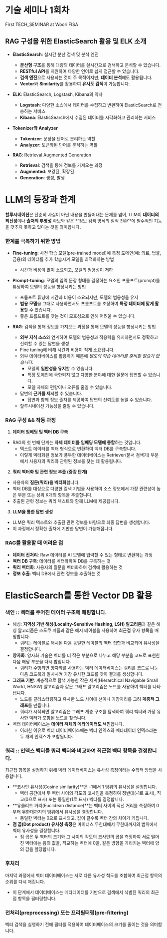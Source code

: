 # 기술 세미나 1회차

First TECH_SEMINAR at Woori FISA

## RAG 구성을 위한 ElasticSearch 활용 및 ELK 소개

- **ElasticSearch**: 실시간 분산 검색 및 분석 엔진

  - **분산형 구조**를 통해 대량의 데이터를 실시간으로 검색하고 분석할 수 있습니다.
  - **RESTful API**를 지원하여 다양한 언어로 쉽게 접근할 수 있습니다.
  - **검색 엔진**으로 사용되는 것이 주 목적이지만, **데이터 분석**에도 활용됩니다.
  - **Vector**와 **Similarity**를 활용하여 **유사도 검색**이 가능합니다.

- **ELK**: ElasticSearch, Logstash, Kibana의 약자

  - **Logstash**: 다양한 소스에서 데이터를 수집하고 변환하여 ElasticSearch로 전송하는 서비스
  - **Kibana**: ElasticSearch에서 수집된 데이터를 시각화하고 관리하는 서비스

- **Tokenizer와 Analyzer**

  - **Tokenizer**: 문장을 단어로 분리하는 역할
  - **Analyzer**: 토큰화된 단어를 분석하는 역할

- **RAG**: Retrieval Augmented Generation
  - **Retrieval**: 검색을 통해 정보를 가져오는 과정
  - **Augmented**: 보강된, 확장된
  - **Generation**: 생성, 발생

# LLM의 등장과 한계

**할루시네이션**은 단순히 사실이 아닌 내용을 만들어내는 문제를 넘어, LLM이 **데이터의 최신성**이나 **출처의 투명성** 확보와 같은 *'정보 검색 방식의 질적 전환'*에 필수적인 기능을 갖추지 못하고 있다는 것을 의미합니다.

### 한계를 극복하기 위한 방법

- **Fine-tuning**: 사전 학습 모델(pre-trained model)에 특정 도메인(예: 의료, 법률, 금융)의 데이터를 추가 학습시켜 모델을 최적화하는 방법

  - 시간과 비용이 많이 소요되고, 모델의 범용성이 저하

- **Prompt-tuning**: 모델의 입력 문장 형태를 결정하는 요소인 프롬프트(prompt)를 튜닝하여 모델의 성능을 향상시키는 방법

  - 프롬프트 튜닝에 시간과 비용이 소요되지만, 모델의 범용성을 유지
  - **범용 모델**을 그대로 사용하면서도 프롬프트를 조정하여 **특정 데이터에 맞게 활용**할 수 있습니다.
  - 좋은 프롬프트를 찾는 것이 모호성으로 인해 어려울 수 있습니다.

- **RAG**: 검색을 통해 정보를 가져오는 과정을 통해 모델의 성능을 향상시키는 방법
  - **외부 지식 소스**와 연계하여 모델의 범용성과 적응력을 유지하면서도 정확하고 신뢰할 수 있는 답변을 생성
  - Fine tuning에 비해 시간과 비용이 적게 소요됩니다.
  - 외부 데이터베이스를 활용하기 때문에 _별도의 학습 데이터를 준비할 필요가 없습니다._
    - 모델의 **일반성을 유지**할 수 있습니다.
    - 특정 도메인에 국한되지 않고 다양한 분야에 대한 질문에 답변할 수 있습니다.
    - 모델 자체의 편향이나 오류를 줄일 수 있습니다.
  - 답변의 **근거를 제시**할 수 있습니다.
    - 답변과 함께 정보 출처를 제공하여 답변의 신뢰도를 높일 수 있습니다.
  - 할루시네이션 가능성을 줄일 수 있습니다.

### RAG 구성 && 작동 과정

1. **데이터 임베딩 및 벡터 DB 구축**

- RAG의 첫 번째 단계는 **자체 데이터를 임베딩 모델에 통합**하는 것입니다.
  - 텍스트 데이터를 벡터 형식으로 변환하여 벡터 DB를 구축합니다.
  - 이렇게 벡터화된 정보가 풍부한 데이터베이스는 Retriever(문서 검색기) 부분에서 사용자의 쿼리와 관련된 정보를 찾는 데 활용됩니다.

2. **쿼리 벡터화 및 관련 정보 추출 (증강 단계)**

- 사용자의 **질문(쿼리)을 벡터화**합니다.
- 벡터 DB를 대상으로 다양한 검색 기법을 사용하여 소스 정보에서 가장 관련성이 높은 부분 또는 상위 K개의 항목을 추출합니다.
- 추출된 관련 정보는 쿼리 텍스트와 함께 LLM에 제공됩니다.

3. **LLM을 통한 답변 생성**

- LLM은 쿼리 텍스트와 추출된 관련 정보를 바탕으로 최종 답변을 생성합니다.
- 이 과정에서 정확한 출처에 기반한 답변이 가능해집니다.

### RAG를 활용할 때 어려운 점

- **데이터 전처리**: Raw 데이터를 AI 모델에 입력할 수 있는 형태로 변환하는 과정
- **벡터 DB 구축**: 데이터를 벡터화하여 DB를 구축하는 것
- **쿼리 벡터화**: 사용자의 질문을 벡터화하여 검색에 활용하는 것
- **정보 추출**: 벡터 DB에서 관련 정보를 추출하는 것

# ElasticSearch를 통한 Vector DB 활용

### 색인 :: 벡터를 주어진 데이터 구조에 매핑합니다.

- 해싱: **지역성 기반 해싱(Locality-Sensitive Hashing, LSH) 알고리즘**과 같은 해싱 알고리즘은 스도쿠 퍼즐과 같은 해시 테이블을 사용하여 최근접 유사 항목을 매핑합니다.
  - 쿼리는 테이블로 해시된 다음 동일한 테이블의 벡터 집합과 비교되어 유사성을 결정합니다.
- **양자화**: 양자화 기술은 벡터를 더 작은 부분으로 나누고 해당 부분을 코드로 표현한 다음 해당 부분을 다시 합칩니다.
  - 쿼리가 수행되면 양자화를 사용하는 벡터 데이터베이스는 쿼리를 코드로 나눈 다음 코드북과 일치시켜 가장 유사한 코드를 찾아 결과를 생성합니다.
- **그래프 기반**: 계층적으로 탐색 가능한 작은 세계(Hierarchical Navigable Small World, HNSW) 알고리즘과 같은 그래프 알고리즘은 노드를 사용하여 벡터를 나타냅니다.
  - 노드를 클러스터링하고 유사한 노드 사이에 선이나 가장자리를 그려 **계층적 그래프**를 만듭니다.
  - 쿼리가 시작되면 알고리즘은 그래프 계층 구조를 탐색하여 쿼리 벡터와 가장 유사한 벡터가 포함된 노드를 찾습니다.
- 벡터 데이터베이스는 **데이터 객체의 메타데이터도 색인**합니다.
  - 이러한 이유로 벡터 데이터베이스에는 벡터 인덱스와 메타데이터 인덱스라는 두 개의 인덱스가 포함됩니다.

### 쿼리 :: 인덱스 벡터를 쿼리 벡터와 비교하여 최근접 벡터 항목을 결정합니다.

최근접 항목을 설정하기 위해 벡터 데이터베이스는 유사성 측정이라는 수학적 방법을 사용합니다.

- **코사인 유사성(Cosine similarity)**은 -1에서 1 범위의 유사성을 설정합니다.
  - 벡터 공간에서 두 벡터 사이의 각도의 코사인을 측정하여 정반대(-1로 표시), 직교(0으로 표시) 또는 동일한(1로 표시) 벡터를 결정합니다.
- **유클리드 거리(Euclidean distance)**는 벡터 사이의 직선 거리를 측정하여 0부터 무한대까지의 범위에서 유사성을 결정합니다.
  - 동일한 벡터는 0으로 표시되고, 값이 클수록 벡터 간의 차이가 커집니다.
- **점 곱(Dot product) 유사성 측정**은 마이너스 무한대에서 무한대까지의 범위에서 벡터 유사성을 결정합니다.
  - 점 곱은 두 벡터의 크기와 그 사이의 각도의 코사인의 곱을 측정하여 서로 떨어진 벡터에는 음의 값을, 직교하는 벡터에 0을, 같은 방향을 가리키는 벡터에 양의 값을 할당합니다.

### 후처리

마지막 과정에서 벡터 데이터베이스는 서로 다른 유사성 척도를 조합하여 최근접 항목의 순위를 다시 매깁니다.

- 이 단계에서 데이터베이스는 메타데이터를 기반으로 검색에서 식별된 쿼리의 최근접 항목을 필터링합니다.

### 전처리(preprocessing) 또는 프리필터링(pre-filtering)

벡터 검색을 실행하기 전에 필터를 적용하여 데이터베이스의 크기를 줄이는 것을 의미합니다.
